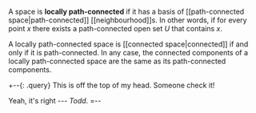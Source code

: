 A space is **locally path-connected** if it has a basis of [[path-connected space|path-connected]] [[neighbourhood]]s. In other words, if for every point $x$ there exists a path-connected open set $U$ that contains $x$.

A locally path-connected space is [[connected space|connected]] if and only if it is path-connected.  In any case, the connected components of a locally path-connected space are the same as its path-connected components.

+--{: .query}
This is off the top of my head. Someone check it!

Yeah, it's right --- _Todd_.
=--